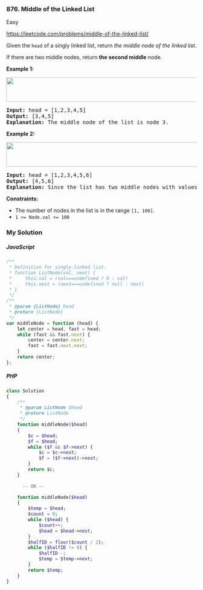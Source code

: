 ### 876. Middle of the Linked List

Easy

https://leetcode.com/problems/middle-of-the-linked-list/

<p>Given the <code>head</code> of a singly linked list, return <em>the middle node of the linked list</em>.</p>
<p>If there are two middle nodes, return <strong>the second middle</strong> node.</p>
<p><strong class="example">Example 1:</strong></p>
<img alt="" src="https://assets.leetcode.com/uploads/2021/07/23/lc-midlist1.jpg" style="width: 544px; height: 65px;">
<pre><strong>Input:</strong> head = [1,2,3,4,5]
<strong>Output:</strong> [3,4,5]
<strong>Explanation:</strong> The middle node of the list is node 3.
</pre>
<p><strong class="example">Example 2:</strong></p>
<img alt="" src="https://assets.leetcode.com/uploads/2021/07/23/lc-midlist2.jpg" style="width: 664px; height: 65px;">
<pre><strong>Input:</strong> head = [1,2,3,4,5,6]
<strong>Output:</strong> [4,5,6]
<strong>Explanation:</strong> Since the list has two middle nodes with values 3 and 4, we return the second one.
</pre>
<p><strong>Constraints:</strong></p>
<ul>
	<li>The number of nodes in the list is in the range <code>[1, 100]</code>.</li>
	<li><code>1 &lt;= Node.val &lt;= 100</code></li>
</ul>

### My Solution

##### JavaScript

```js
/**
 * Definition for singly-linked list.
 * function ListNode(val, next) {
 *     this.val = (val===undefined ? 0 : val)
 *     this.next = (next===undefined ? null : next)
 * }
 */
/**
 * @param {ListNode} head
 * @return {ListNode}
 */
var middleNode = function (head) {
    let center = head, fast = head;
    while (fast && fast.next) {
        center = center.next;
        fast = fast.next.next;
    }
    return center;
};
```

##### PHP

```php
class Solution
{
    /**
     * @param ListNode $head
     * @return ListNode
     */
    function middleNode($head)
    {
        $c = $head;
        $f = $head;
        while ($f && $f->next) {
            $c = $c->next;
            $f = ($f->next)->next;
        }
        return $c;
    }
    
      -- OR --

    function middleNode($head)
    {
        $temp = $head;
        $count = 0;
        while ($head) {
            $count++;
            $head = $head->next;
        }
        $halfID = floor($count / 2);
        while ($halfID != 0) {
            $halfID--;
            $temp = $temp->next;
        }
        return $temp;
    }
}
```

